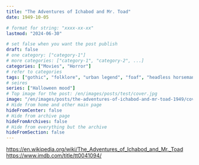 ```yaml
---
title: "The Adventures of Ichabod and Mr. Toad"
date: 1949-10-05

# format for string: "xxxx-xx-xx"
lastmod: "2024-06-30"

# set false when you want the post publish
draft: false
# one category: ["category-1"]
# more categories: ["category-1", "category-2", ...]
categories: ["Movies", "Horror"]
# refer to categories
tags: ["gothic", "folklore", "urban legend", "foaf", "headless horseman", "ichabod crane", "washington irving"]
# seires
series: ["Halloween mood"]
# Top image for the post: /en/images/posts/test/cover.jpg
image: "/en/images/posts/the-adventures-of-ichabod-and-mr-toad-1949/cover.jpeg"
# Hide from home and other main page
hideFromCenter: false
# Hide from archive page
hideFromArchives: false
# Hide from everything but the archive
hideFromSection: false
---
```

https://en.wikipedia.org/wiki/The_Adventures_of_Ichabod_and_Mr._Toad
https://www.imdb.com/title/tt0041094/
<!--more-->